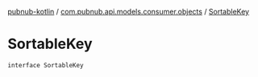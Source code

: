 [pubnub-kotlin](../index.md) / [com.pubnub.api.models.consumer.objects](index.md) / [SortableKey](./-sortable-key.md)

# SortableKey

`interface SortableKey`